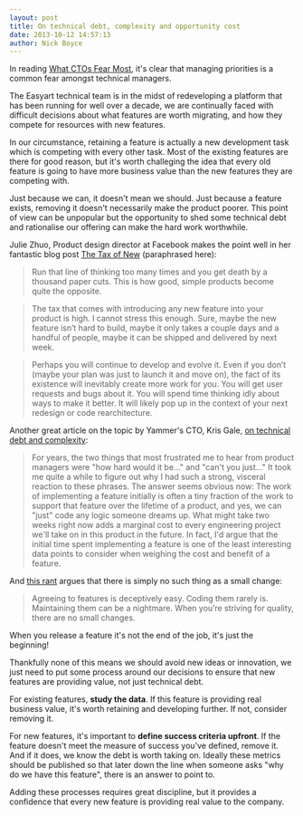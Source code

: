 ```yaml
---
layout: post
title: On technical debt, complexity and opportunity cost
date: 2013-10-12 14:57:13
author: Nick Boyce
---
```

In reading [What CTOs Fear Most](https://keen.io/blog/63582764323/what-ctos-fear-most), it's clear that managing priorities is a common fear amongst technical managers.

The Easyart technical team is in the midst of redeveloping a platform that has been running for well over a decade, we are continually faced with difficult decisions about what features are worth migrating, and how they compete for resources with new features.

In our circumstance, retaining a feature is actually a new development task which is competing with every other task. Most of the existing features are there for good reason, but it's worth challeging the idea that every old feature is going to have more business value than the new features they are competing with.

Just because we can, it doesn't mean we should. Just because a feature exists, removing it doesn't necessarily make the product poorer. This point of view can be unpopular but the opportunity to shed some technical debt and rationalise our offering can make the hard work worthwhile.

Julie Zhuo, Product design director at Facebook makes the point well in her fantastic blog post [The Tax of New](https://medium.com/the-year-of-the-looking-glass/f777ec49f24a) (paraphrased here):

  > Run that line of thinking too many times and you get death by a thousand paper cuts. This is how good, simple products become quite the opposite.

  > The tax that comes with introducing any new feature into your product is high. I cannot stress this enough. Sure, maybe the new feature isn’t hard to build, maybe it only takes a couple days and a handful of people, maybe it can be shipped and delivered by next week.

  > Perhaps you will continue to develop and evolve it. Even if you don’t (maybe your plan was just to launch it and move on), the fact of its existence will inevitably create more work for you. You will get user requests and bugs about it. You will spend time thinking idly about ways to make it better. It will likely pop up in the context of your next redesign or code rearchitecture.


Another great article on the topic by Yammer's CTO, Kris Gale, [on technical debt and complexity](http://firstround.com/article/The-one-cost-engineers-and-product-managers-dont-consider):

  > For years, the two things that most frustrated me to hear from product managers were "how hard would it be..." and "can't you just..." It took me quite a while to figure out why I had such a strong, visceral reaction to these phrases. The answer seems obvious now: The work of implementing a feature initially is often a tiny fraction of the work to support that feature over the lifetime of a product, and yes, we can "just" code any logic someone dreams up. What might take two weeks right now adds a marginal cost to every engineering project we'll take on in this product in the future. In fact, I'd argue that the initial time spent implementing a feature is one of the least interesting data points to consider when weighing the cost and benefit of a feature.

And [this rant](http://insideintercom.io/there-are-no-small-changes/) argues that there is simply no such thing as a small change:

  > Agreeing to features is deceptively easy. Coding them rarely is. Maintaining them can be a nightmare. When you’re striving for quality, there are no small changes.

When you release a feature it's not the end of the job, it's just the beginning!

Thankfully none of this means we should avoid new ideas or innovation, we just need to put some process around our decisions to ensure that new features are providing value, not just technical debt.

For existing features, **study the data**. If this feature is providing real business value, it's worth retaining and developing further. If not, consider removing it.

For new features, it's important to **define success criteria upfront**. If the feature doesn't meet the measure of success you've defined, remove it. And if it does, we know the debt is worth taking on. Ideally these metrics should be published so that later down the line when someone asks "why do we have this feature", there is an answer to point to.

Adding these processes requires great discipline, but it provides a confidence that every new feature is providing real value to the company.
